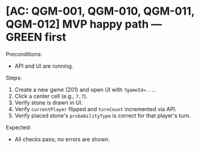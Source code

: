 # [AC: QGM-001, QGM-010, QGM-011, QGM-012] MVP happy path — GREEN first

Preconditions:
- API and UI are running.

Steps:
1) Create a new game (201) and open UI with `?gameId=...`.
2) Click a center cell (e.g., `7,7`).
3) Verify stone is drawn in UI.
4) Verify `currentPlayer` flipped and `turnCount` incremented via API.
5) Verify placed stone's `probabilityType` is correct for that player's turn.

Expected:
- All checks pass; no errors are shown.
